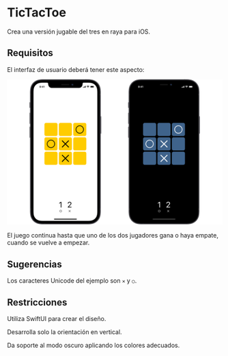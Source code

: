 # TicTacToe

Crea una versión jugable del tres en raya para iOS.

## Requisitos

El interfaz de usuario deberá tener este aspecto:

![](tictactoe.png)

El juego continua hasta que uno de los dos jugadores gana o haya empate, cuando se vuelve a empezar.

## Sugerencias

Los caracteres Unicode del ejemplo son `✕` y `○`.

## Restricciones

Utiliza SwiftUI para crear el diseño.

Desarrolla solo la orientación en vertical.

Da soporte al modo oscuro aplicando los colores adecuados.
